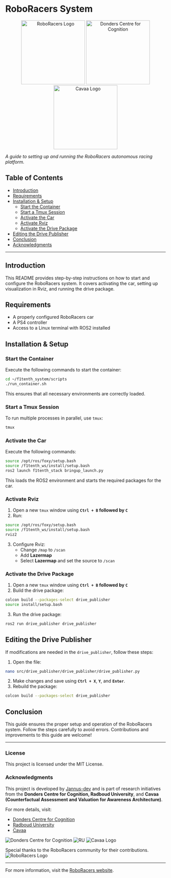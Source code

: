 # RoboRacers System

<p align="center">
  <img src="https://www.ru.nl/sites/default/files/styles/content_full/public/2022-10/logo-donders-institute.png.webp?itok=nkQy2JYH" alt="RoboRacers Logo" width="200"/>
  <img src="https://www.ru.nl/publish/pages/769526/donders.png" alt="Donders Centre for Cognition" width="200"/>
  <img src="https://cavaa.eu/assets/img/logo.png" alt="Cavaa Logo" width="200"/>
</p>

*A guide to setting up and running the RoboRacers autonomous racing platform.*

## Table of Contents
- [Introduction](#introduction)
- [Requirements](#requirements)
- [Installation & Setup](#installation--setup)
  - [Start the Container](#start-the-container)
  - [Start a Tmux Session](#start-a-tmux-session)
  - [Activate the Car](#activate-the-car)
  - [Activate Rviz](#activate-rviz)
  - [Activate the Drive Package](#activate-the-drive-package)
- [Editing the Drive Publisher](#editing-the-drive-publisher)
- [Conclusion](#conclusion)
- [Acknowledgments](#acknowledgments)

---

## Introduction
This README provides step-by-step instructions on how to start and configure the RoboRacers system. It covers activating the car, setting up visualization in Rviz, and running the drive package.

## Requirements
- A properly configured RoboRacers car
- A PS4 controller
- Access to a Linux terminal with ROS2 installed

## Installation & Setup
### Start the Container
Execute the following commands to start the container:

```bash
cd ~/f1tenth_system/scripts
./run_container.sh
```

This ensures that all necessary environments are correctly loaded.

### Start a Tmux Session
To run multiple processes in parallel, use `tmux`:

```bash
tmux
```

### Activate the Car
Execute the following commands:

```bash
source /opt/ros/foxy/setup.bash
source /f1tenth_ws/install/setup.bash
ros2 launch f1tenth_stack bringup_launch.py
```

This loads the ROS2 environment and starts the required packages for the car.

### Activate Rviz
1. Open a new `tmux` window using **`Ctrl + B` followed by `C`**
2. Run:

```bash
source /opt/ros/foxy/setup.bash
source /f1tenth_ws/install/setup.bash
rviz2
```

3. Configure Rviz:
   - Change `/map` to `/scan`
   - Add **Lazermap**
   - Select **Lazermap** and set the source to `/scan`

### Activate the Drive Package
1. Open a new `tmux` window using **`Ctrl + B` followed by `C`**
2. Build the drive package:

```bash
colcon build --packages-select drive_publisher
source install/setup.bash
```

3. Run the drive package:

```bash
ros2 run drive_publisher drive_publisher
```

## Editing the Drive Publisher
If modifications are needed in the `drive_publisher`, follow these steps:

1. Open the file:

```bash
nano src/drive_publisher/drive_publisher/drive_publisher.py
```

2. Make changes and save using **`Ctrl + X`**, **`Y`**, and **`Enter`**.
3. Rebuild the package:

```bash
colcon build --packages-select drive_publisher
```

## Conclusion
This guide ensures the proper setup and operation of the RoboRacers system. Follow the steps carefully to avoid errors. Contributions and improvements to this guide are welcome!

---
### License
This project is licensed under the MIT License.

### Acknowledgments
This project is developed by [Jannus-dev](https://github.com/Jannus-dev) and is part of research initiatives from the **Donders Centre for Cognition, Radboud University**, and **Cavaa (Counterfactual Assessment and Valuation for Awareness Architecture)**. 

For more details, visit:
- [Donders Centre for Cognition](https://www.ru.nl/donders/)
- [Radboud University](https://www.ru.nl/english/)
- [Cavaa](https://cavaa.eu/)
  
![Donders Centre for Cognition](https://www.ru.nl/sites/default/files/styles/content_full/public/2022-10/logo-donders-institute.png.webp?itok=nkQy2JYH)
![RU](https://cdn.oneworld.nl/app/uploads/2020/06/Radboud-University-goed.png)
![Cavaa Logo](https://cavaa.eu/files/cavaa/layout/images/logo.png)


Special thanks to the RoboRacers community for their contributions.
![RoboRacers Logo]([https://example.com/roboracers-logo.png](https://roboracer.ai/logos/logo-white-vector-animated.svg))  

---
For more information, visit the [RoboRacers website](https://roboracers.org).


